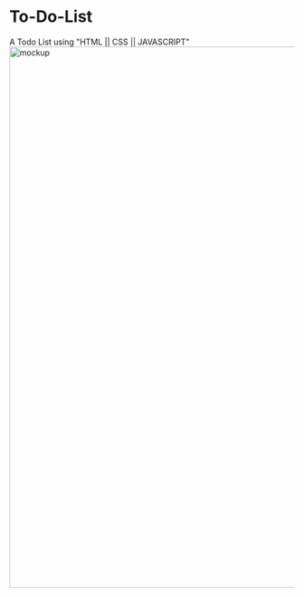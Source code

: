 # To-Do-List
A Todo List using "HTML || CSS || JAVASCRIPT"
<img width="954" alt="mockup" src="https://github.com/Ibrar02/To-Do-List/assets/140623593/60921a1f-660b-4138-88b9-1d83bdc90e49">
